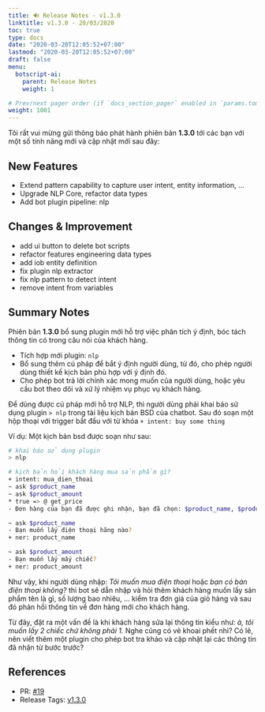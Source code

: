 ```yaml
---
title: 🔊 Release Notes - v1.3.0
linktitle: v1.3.0 - 20/03/2020
toc: true
type: docs
date: "2020-03-20T12:05:52+07:00"
lastmod: "2020-03-20T12:05:52+07:00"
draft: false
menu:
  botscript-ai:
    parent: Release Notes
    weight: 1

# Prev/next pager order (if `docs_section_pager` enabled in `params.toml`)
weight: 1001
---
```


Tôi rất vui mừng gửi thông báo phát hành phiên bản **1.3.0** tới các bạn với một số tính năng mới và cập nhật mới sau đây:

## New Features

* Extend pattern capability to capture user intent, entity information, ...
* Upgrade NLP Core, refactor data types
* Add bot plugin pipeline: nlp

## Changes & Improvement

* add ui button to delete bot scripts
* refactor features engineering data types
* add iob entity definition
* fix plugin nlp extractor
* fix nlp pattern to detect intent
* remove intent from variables

## Summary Notes

Phiên bản **1.3.0** bổ sung plugin mới hỗ trợ việc phân tích ý định, bóc tách thông tin có trong câu nói của khách hàng.

* Tích hợp mới plugin: `nlp`
* Bổ sung thêm cú pháp để bắt ý định người dùng, từ đó, cho phép người dùng thiết kế kịch bản phù hợp với ý định đó.
* Cho phép bot trả lời chính xác mong muốn của người dùng, hoặc yêu cầu bot theo dõi và xử lý nhiệm vụ phục vụ khách hàng.

Để dùng được cú pháp mới hỗ trợ NLP, thì người dùng phải khai báo sử dụng plugin `> nlp` trong tài liệu kịch bản BSD của chatbot. Sau đó soạn một hộp thoại với trigger bắt đầu với từ khóa `+ intent: buy some thing` 

Ví dụ: Một kịch bản bsd được soạn như sau:

```bash
# khai báo sử dụng plugin
> nlp

# kịch bản hỏi khách hàng mua sản phẩm gì?
+ intent: mua_dien_thoai
~ ask $product_name
~ ask $product_amount
* true => @ get_price
- Đơn hàng của bạn đã được ghi nhận, bạn đã chọn: $product_name, $product_amount với giá $product_price

~ ask $product_name
- Bạn muốn lấy điện thoại hãng nào?
+ ner: product_name

~ ask $product_amount
- Bạn muốn lấy mấy chiếc?
+ ner: product_amount
```

Như vậy, khi người dùng nhập: *Tôi muốn mua điện thoại* hoặc *bạn có bán điện thoại không?* thì bot sẽ dẫn nhập và hỏi thêm khách hàng muốn lấy sản phẩm tên là gì, số lượng bao nhiêu, ... kiểm tra đơn giá của giỏ hàng và sau đó phản hồi thông tin về đơn hàng mới cho khách hàng.

Từ đây, đặt ra một vấn đề là khi khách hàng sửa lại thông tin kiểu như: *à, tôi muốn lấy 2 chiếc chứ không phải 1.* Nghe cũng có vẻ khoai phết nhỉ? Có lẽ, nên viết thêm một plugin cho phép bot tra khảo và cập nhật lại các thông tin đã nhận từ bước trước?

## References

* PR: [#19](https://github.com/vunb/botscript.ai/pull/19)
* Release Tags: [v1.3.0](https://github.com/vunb/botscript.ai/releases/tag/1.3.0)

